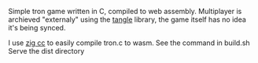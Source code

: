 Simple tron game written in C, compiled to web assembly. Multiplayer is archieved "externaly" using the [tangle](https://github.com/kettle11/tangle) library, the game itself has no idea it's being synced.

I use [zig cc](https://andrewkelley.me/post/zig-cc-powerful-drop-in-replacement-gcc-clang.html) to easily compile tron.c to wasm. See the command in build.sh
Serve the dist directory 
